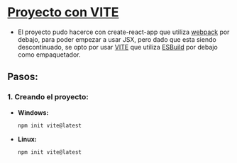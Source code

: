 # [Proyecto con VITE]()
- El proyecto pudo hacerce con create-react-app que utiliza [webpack](https://webpack.js.org/) por debajo, para poder empezar a usar JSX, pero dado que esta siendo descontinuado, se opto por usar [VITE](https://vitejs.dev/) que utiliza [ESBuild](https://esbuild.github.io/) por debajo como empaquetador.

## Pasos:
### 1. Creando el proyecto:
- **Windows:**
    ```PowerShell
    npm init vite@latest
    ```
- **Linux:**
    ```bash
    npm init vite@latest
    ```